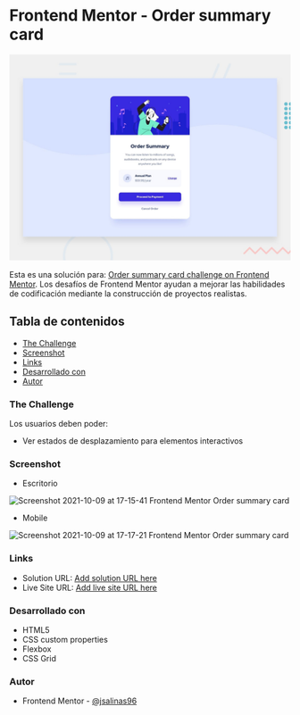 # Frontend Mentor - Order summary card

![Design preview for the Order summary card coding challenge](./design/desktop-preview.jpg)

Esta es una solución para: [Order summary card challenge on Frontend Mentor](https://www.frontendmentor.io/challenges/order-summary-component-QlPmajDUj). Los desafíos de Frontend Mentor ayudan a mejorar las habilidades de codificación mediante la construcción de proyectos realistas.

## Tabla de contenidos
- [The Challenge](#the-challenge)
- [Screenshot](#screenshot)
- [Links](#links)
- [Desarrollado con](#desarrollado-con)
- [Autor](#autor)


### The Challenge
Los usuarios deben poder:
- Ver estados de desplazamiento para elementos interactivos


### Screenshot
- Escritorio

![Screenshot 2021-10-09 at 17-15-41 Frontend Mentor Order summary card](https://user-images.githubusercontent.com/54508726/136672791-c43cc42a-94f6-4b38-acbd-42eea7b2bdc4.png)

- Mobile

![Screenshot 2021-10-09 at 17-17-21 Frontend Mentor Order summary card](https://user-images.githubusercontent.com/54508726/136672801-689d9f75-82bf-4034-b744-a86b7a83ce77.png)


### Links

- Solution URL: [Add solution URL here](https://your-solution-url.com)
- Live Site URL: [Add live site URL here](https://your-live-site-url.com)


### Desarrollado con
- HTML5
- CSS custom properties
- Flexbox
- CSS Grid


### Autor
- Frontend Mentor - [@jsalinas96](https://www.frontendmentor.io/profile/jsalinas96)


